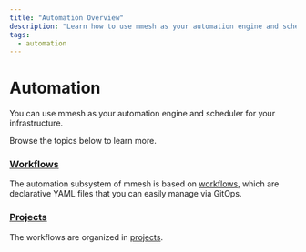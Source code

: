 ```yaml
---
title: "Automation Overview"
description: "Learn how to use mmesh as your automation engine and scheduler for your infrastructure."
tags:
  - automation
---
```


# Automation

You can use mmesh as your automation engine and scheduler for your infrastructure.

Browse the topics below to learn more.

### [Workflows](/docs/platform/automation/workflows/)

The automation subsystem of mmesh is based on [workflows](/docs/platform/automation/workflows/), which are declarative YAML files that you can easily manage via GitOps.

### [Projects](/docs/platform/automation/projects/)

The workflows are organized in [projects](/docs/platform/automation/projects/).
